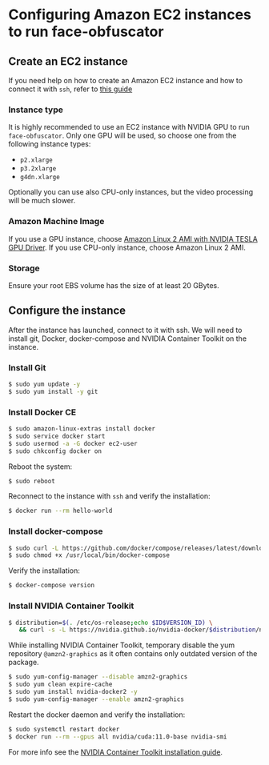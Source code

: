# Configuring Amazon EC2 instances to run face-obfuscator

## Create an EC2 instance

If you need help on how to create an Amazon EC2 instance and how to connect it with `ssh`, refer to [this guide](https://www.guru99.com/creating-amazon-ec2-instance.html)

### Instance type

It is highly recommended to use an EC2 instance with NVIDIA GPU to run `face-obfuscator`. Only one GPU will be used, so choose one from the following instance types:
 - `p2.xlarge`
 - `p3.2xlarge`
 - `g4dn.xlarge`

Optionally you can use also CPU-only instances, but the video processing will be much slower.

### Amazon Machine Image

If you use a GPU instance, choose [Amazon Linux 2 AMI with NVIDIA TESLA GPU Driver](https://aws.amazon.com/marketplace/pp/prodview-64e4rx3h733ru). If you use CPU-only instance, choose Amazon Linux 2 AMI.

### Storage

Ensure your root EBS volume has the size of at least 20 GBytes.

## Configure the instance

After the instance has launched, connect to it with ssh. We will need to install git, Docker, docker-compose and NVIDIA Container Toolkit on the instance.

### Install Git

```bash
$ sudo yum update -y
$ sudo yum install -y git
```

### Install Docker CE

```bash
$ sudo amazon-linux-extras install docker
$ sudo service docker start
$ sudo usermod -a -G docker ec2-user
$ sudo chkconfig docker on
```

Reboot the system:
```bash
$ sudo reboot
```

Reconnect to the instance with `ssh` and verify the installation:
```bash
$ docker run --rm hello-world
```

### Install docker-compose

```bash
$ sudo curl -L https://github.com/docker/compose/releases/latest/download/docker-compose-$(uname -s)-$(uname -m) -o /usr/local/bin/docker-compose 
$ sudo chmod +x /usr/local/bin/docker-compose
```

Verify the installation:
```bash
$ docker-compose version
```

### Install NVIDIA Container Toolkit

```bash
$ distribution=$(. /etc/os-release;echo $ID$VERSION_ID) \
   && curl -s -L https://nvidia.github.io/nvidia-docker/$distribution/nvidia-docker.repo | sudo tee /etc/yum.repos.d/nvidia-docker.repo
```

While installing NVIDIA Container Toolkit, temporary disable the yum repository `@amzn2-graphics` as it often contains only outdated version of the package.

```bash
$ sudo yum-config-manager --disable amzn2-graphics
$ sudo yum clean expire-cache
$ sudo yum install nvidia-docker2 -y
$ sudo yum-config-manager --enable amzn2-graphics
```

Restart the docker daemon and verify the installation:

```bash
$ sudo systemctl restart docker
$ docker run --rm --gpus all nvidia/cuda:11.0-base nvidia-smi
```



For more info see the [NVIDIA Container Toolkit installation guide](https://docs.nvidia.com/datacenter/cloud-native/container-toolkit/install-guide.html#id5).